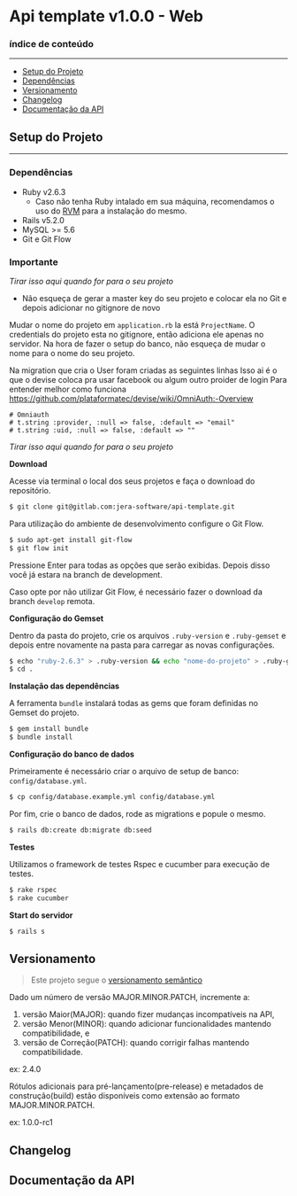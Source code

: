 # Api template v1.0.0 - Web

### índice de conteúdo
--- 

* [Setup do Projeto](#setup-do-projeto)
* [Dependências](#dependências)
* [Versionamento](#versionamento)
* [Changelog](#changelog)
* [Documentação da API](#documentação-da-api)


## Setup do Projeto
------------------------

### Dependências

 - Ruby v2.6.3
     - Caso não tenha Ruby intalado em sua máquina, recomendamos o uso do [RVM](https://rvm.io/) para a instalação do mesmo.
 - Rails v5.2.0
 - MySQL >= 5.6 
 - Git e Git Flow

### Importante

*Tirar isso aqui quando for para o seu projeto*

- Não esqueça de gerar a master key do seu projeto e colocar ela no Git e depois adicionar no gitignore de novo

Mudar o nome do projeto em `application.rb` la está `ProjectName`.
O credentials do projeto esta no gitignore, então adiciona ele apenas no servidor.
Na hora de fazer o setup do banco, não esqueça de mudar o nome para o nome do seu projeto.

Na migration que cria o User foram criadas as seguintes linhas
Isso ai é o que o devise coloca pra usar facebook ou algum outro proider de login
Para entender melhor como funciona https://github.com/plataformatec/devise/wiki/OmniAuth:-Overview
```
# Omniauth
# t.string :provider, :null => false, :default => "email"
# t.string :uid, :null => false, :default => ""
```

*Tirar isso aqui quando for para o seu projeto*

**Download**

Acesse via terminal o local dos seus projetos e faça o download do repositório.
```bash
$ git clone git@gitlab.com:jera-software/api-template.git
```

Para utilização do ambiente de desenvolvimento configure o Git Flow.
```bash
$ sudo apt-get install git-flow
$ git flow init
```

Pressione Enter para todas as opções que serão exibidas. Depois disso você já estara na branch de development.

Caso opte por não utilizar Git Flow, é necessário fazer o download da branch `develop` remota.

**Configuração do Gemset**

Dentro da pasta do projeto, crie os arquivos `.ruby-version` e `.ruby-gemset` e depois entre novamente na pasta para carregar as novas configurações.
```bash
$ echo "ruby-2.6.3" > .ruby-version && echo "nome-do-projeto" > .ruby-gemset
$ cd .
```

**Instalação das dependências**

A ferramenta `bundle` instalará todas as gems que foram definidas no Gemset do projeto.
```bash
$ gem install bundle
$ bundle install
```

**Configuração do banco de dados**

Primeiramente é necessário criar o arquivo de setup de banco: `config/database.yml`.
```bash
$ cp config/database.example.yml config/database.yml
```

Por fim, crie o banco de dados, rode as migrations e popule o mesmo.

```bash
$ rails db:create db:migrate db:seed
```

**Testes**

Utilizamos o framework de testes Rspec e cucumber para execução de testes.

```bash
$ rake rspec
$ rake cucumber
```

**Start do servidor**
```bash
$ rails s
```

## Versionamento

> Este projeto segue o [versionamento semântico](http://semver.org/lang/pt-BR/)

Dado um número de versão MAJOR.MINOR.PATCH, incremente a:

1. versão Maior(MAJOR): quando fizer mudanças incompatíveis na API,
1. versão Menor(MINOR): quando adicionar funcionalidades mantendo compatibilidade, e
1. versão de Correção(PATCH): quando corrigir falhas mantendo compatibilidade.

ex: 2.4.0

Rótulos adicionais para pré-lançamento(pre-release) e metadados de construção(build) 
estão disponíveis como extensão ao formato MAJOR.MINOR.PATCH.

ex: 1.0.0-rc1

## Changelog

## Documentação da API
